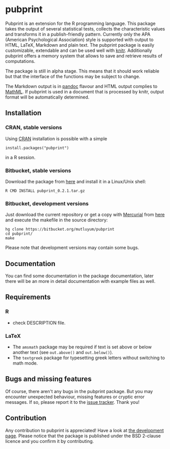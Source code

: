 pubprint
===========

Pubprint is an extension for the R programming language. This package takes
the output of several statistical tests, collects the characteristic values
and transforms it in a publish-friendly pattern. Currently only the APA
(American Psychological Association) style is supported with output to HTML,
LaTeX, Markdown and plain text. The pubprint package is easily customizable,
extendable and can be used well with [knitr](http://yihui.name/knitr/).
Additionally pubprint offers a memory system that allows to save and retrieve
results of computations.

The package is still in alpha stage. This means that it should work reliable
but that the interface of the functions may be subject to change.

The Markdown output is in [pandoc](http://pandoc.org/) flavour and HTML output
complies to [MathML](https://www.w3.org/TR/MathML/). If pubprint is used in a
document that is processed by knitr, output format will be automatically
determined.

Installation
------------

### CRAN, stable versions

Using [CRAN](https://cran.r-project.org/) installation is possible with a
simple
```
install.packages("pubprint")
```
in a R session.

### Bitbucket, stable versions

Download the package from
[here](https://bitbucket.org/mutluyum/pubprint/downloads)
and install it in a Linux/Unix shell:
```
R CMD INSTALL pubprint_0.2.1.tar.gz
```

### Bitbucket, development versions

Just download the current repository or get a copy with
[Mercurial](https://www.mercurial-scm.org/) from
[here](https://bitbucket.org/mutluyum/pubprint) and execute the makefile in
the source directory:
```
hg clone https://bitbucket.org/mutluyum/pubprint
cd pubprint/
make
```
Please note that development versions may contain some bugs.

Documentation
-------------

You can find some documentation in the package documentation, later there will
be an more in detail documentation with example files as well.

Requirements
------------

### R
 - check DESCRIPTION file.

### LaTeX
 - The `amsmath` package may be required if text is set above or below another
   text (see `out.above()` and `out.below()`).
 - The `textgreek` package for typesetting greek letters without switching to
   math mode.

Bugs and missing features
-------------------------

Of course, there aren't any bugs in the pubprint package. But you may
encounter unexpected behaviour, missing features or cryptic error messages. If
so, please report it to the [issue
tracker](https://bitbucket.org/mutluyum/pubprint/issues). Thank you! 

Contribution
------------

Any contribution to pubprint is appreciated! Have a look at [the
development page](https://bitbucket.org/mutluyum/pubprint). Please notice
that the package is published under the BSD 2-clause licence and you confirm
it by contributing.
